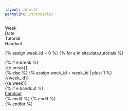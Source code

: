 ```yaml
---
layout: default
permalink: /tutorials/
---
```


<div class="week hrow">
    <div class="week_id">Week</div>
    <div class="date">Date</div>
	<div class="topic">Tutorial</div>
    <div class="notes">Handout</div>
</div>

{% assign week_id = 0 %}
{% for e in site.data.tutorials %}
<div class="week {% cycle "odd", "even" %}">
    {% if e.break %}
    <div class="week_id"></div>
    <div class="date"></div>
	<div class="topic">{{e.break}}</div>
    {% else %}
    {% assign week_id = week_id | plus: 1 %}
    <div class="week_id">{{week_id}}</div>
    <div class="date"></div>
	<div class="topic">{{e.week}}</div>
    {% if e.handout %}
    <div class="notes"><a href="{{e.handout}}">handout</a></div>
    {% endif %}
    {% endif %}
</div>
{% endfor %}

<script type="text/javascript">
   make_schedule({{site.data.settings.first}},7,0);
</script>
   

